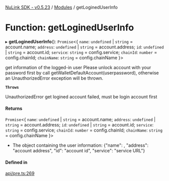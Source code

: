 [NuLink SDK - v0.5.23](../README.md) / [Modules](../modules.md) / getLoginedUserInfo

# Function: getLoginedUserInfo

▸ **getLoginedUserInfo**(): `Promise`<{ `name`: `undefined` \| `string` = account.name; `address`: `undefined` \| `string` = account.address; `id`: `undefined` \| `string` = account.id; `service`: `string` = config.service; `chainId`: `number` = config.chainId; `chainName`: `string` = config.chainName }\>

get information of the logged-in user
Please unlock account with your password first by call getWalletDefaultAccount(userpassword), otherwise an UnauthorizedError exception will be thrown.

**`Throws`**

UnauthorizedError get logined account failed, must be login account first

#### Returns

`Promise`<{ `name`: `undefined` \| `string` = account.name; `address`: `undefined` \| `string` = account.address; `id`: `undefined` \| `string` = account.id; `service`: `string` = config.service; `chainId`: `number` = config.chainId; `chainName`: `string` = config.chainName }\>

- The object containing the user information: {"name": , "address": "account address", "id": "account id",  "service": "service URL"}

#### Defined in

[api/pre.ts:269](https://github.com/NuLink-network/nulink-sdk/blob/1365126/src/api/pre.ts#L269)
